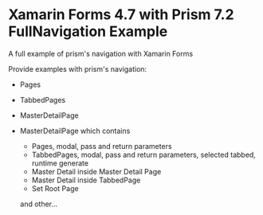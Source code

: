 # Xamarin Forms 4.7 with Prism 7.2 FullNavigation Example
A full example of prism's navigation with Xamarin Forms

Provide examples with prism's navigation:

- Pages
- TabbedPages
- MasterDetailPage

- MasterDetailPage which contains
    - Pages, modal, pass and return parameters
    - TabbedPages, modal, pass and return parameters, selected tabbed, runtime generate
    - Master Detail inside Master Detail Page
    - Master Detail inside TabbedPage
    - Set Root Page
    
    and other...
